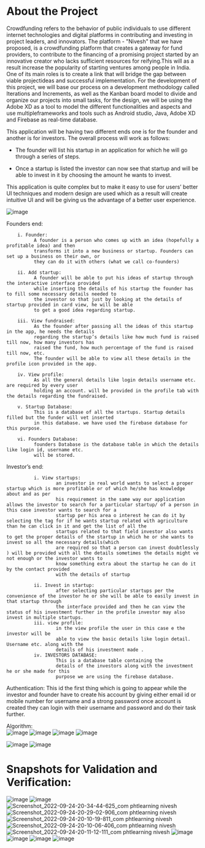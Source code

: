 # About the Project
Crowdfunding refers to the behavior of public individuals to use different internet technologies and digital platforms in contributing and investing in project leaders, and innovators. The platform - "Nivesh" that we have proposed, is a crowdfunding platform that creates a gateway for fund providers, to contribute to the financing of a promising project started by an innovative creator who lacks sufficient resources for reifying.This will as a result increase the popularity of starting ventures among people in India.
One of its main roles is to create a link that will bridge the gap between viable projectideas and successful implementation. For the development of this project, we will base our
process on a development methodology called Iterations and Increments, as well as the Kanban board model to divide and organize our projects into small tasks, for the design, we will be using
the Adobe XD as a tool to model the different functionalities and aspects and use multipleframeworks and tools such as Android studio, Java, Adobe XD and Firebase as real-time
database.

This application will be having two different ends one is for the founder and another is
for investors. The overall process will work as follows:

   * The founder will list his startup in an application for which he will go through a series of steps.

   * Once a startup is listed the investor can now see that startup and will be able to invest in it by choosing the amount he wants to invest.

This application is quite complex but to make it easy to use for users’ better UI techniques
and modern design are used which as a result will create intuitive UI and will be giving us the
advantage of a better user experience.

![image](https://user-images.githubusercontent.com/85060648/179057156-8143e9a1-1623-4b9f-b289-9f0b81d610c9.png)

Founders end:

        i. Founder:
              A founder is a person who comes up with an idea (hopefully a profitable idea) and then
              transforms it into a new business or startup. Founders can set up a business on their own, or
              they can do it with others (what we call co-founders)
              
        ii. Add startup:
              A founder will be able to put his ideas of startup through the interactive interface provided
              while inserting the details of his startup the founder has to fill some necessary details needed to
              the investor so that just by looking at the details of startup provided in card view, he will be able
              to get a good idea regarding startup.
              
        iii. View fundraised:
              As the founder after passing all the ideas of this startup in the app, he needs the details
              regarding the startup’s details like how much fund is raised till now, how many investors has
              raised the fund, how much percentage of the fund is raised till now, etc.
              The founder will be able to view all these details in the profile icon provided in the app.
              
        iv. View profile:
              As all the general details like login details username etc. are required by every user
              holding an account. will be provided in the profile tab with the details regarding the fundraised.
              
        v. Startup Database:
              This is a database of all the startups. Startup details filled but the funder will vet inserted
              in this database. we have used the firebase database for this purpose.
              
        vi. Founders Database:
              founders Database is the database table in which the details like login id, username etc.
              will be stored.
              
Investor’s end:

              i. View startups: 
                      an investor in real world wants to select a proper startup which is more profitable or of which he/she has knowledge about and as per
                      his requirement in the same way our application allows the investor to search for a particular startup/ of a person in this case investor wants to search for a
                      startup per his area o interest he can do it by selecting the tag for if he wants startup related with agriculture than he can click in it and get the list of all the
                      startups related to that field investor also wants to get the proper details of the startup in which he or she wants to invest so all the necessary details(which
                      are required so that a person can invest doubtlessly ) will be provided with all the details sometimes the details might ve not enough or the investor wants to
                      know something extra about the startup he can do it by the contact provided
                      with the details of startup
                      
              ii. Invest in startup: 
                      after selecting particular startups per the convenience of the investor he or she will be able to easily invest in that startup through 
                      the interface provided and then he can view the status of his investment further in the profile investor may also invest in multiple startups.
              iii. view profile:
                      in the view profile the user in this case e the investor will be
                      able to view the basic details like login detail. Username etc. along with the
                      details of his investment made .
              iv. INVESTORS DATABASE:
                      This is a database table containing the
                      details of the investors along with the investment he or she made for this
                      purpose we are using the firebase database.
Authentication:
                 This id the first thing which is going to appear while the investor and founder have to create his account by giving either email id or mobile number for username
                and a strong password once account is created they can login with their username and password and do their task further.

Algorithm:               
![image](https://user-images.githubusercontent.com/85060648/179060942-8589dbe7-d528-4e95-98bd-927a72a5727b.png)
![image](https://user-images.githubusercontent.com/85060648/179061132-824d5fd7-08af-45e6-be99-10b68ed5165e.png)
![image](https://user-images.githubusercontent.com/85060648/179061179-84292d63-fc91-4e1e-8c5a-6f17dd561e71.png)
![image](https://user-images.githubusercontent.com/85060648/179061260-3c2bf9b9-1342-4cac-a81d-d46b8f21aa2a.png)

![image](https://user-images.githubusercontent.com/85060648/179061414-a2fa9b23-8f7a-4d46-b5cc-dc02194fb552.png)
![image](https://user-images.githubusercontent.com/85060648/179061507-1491996c-65ff-4b3e-ba7e-610e25c856db.png)<br>


# Snapshots for Validation and Verification:
![image](https://user-images.githubusercontent.com/85060648/179062655-8bb37198-3cab-4cc1-a3e1-ca86fbe3d12f.png) 
![image](https://user-images.githubusercontent.com/85060648/179062632-ea4966ce-7216-4e70-8244-12d971169817.png) 
![Screenshot_2022-09-24-20-34-44-625_com phtlearning nivesh](https://user-images.githubusercontent.com/89018772/192105189-d9427647-5855-4a34-b1b0-a05015741ac8.jpg)
![Screenshot_2022-09-24-20-29-02-906_com phtlearning nivesh](https://user-images.githubusercontent.com/89018772/192105199-28b05f64-eda0-47b5-b717-7da293b02617.jpg)
![Screenshot_2022-09-24-20-10-19-811_com phtlearning nivesh](https://user-images.githubusercontent.com/89018772/192105245-e1d3c9ba-7656-495c-9d2b-3912ae1edb90.jpg)
![Screenshot_2022-09-24-20-10-06-406_com phtlearning nivesh](https://user-images.githubusercontent.com/89018772/192105270-4a2736c1-7753-48bf-a1dd-529f6df30e97.jpg)
![Screenshot_2022-09-24-20-11-12-111_com phtlearning nivesh](https://user-images.githubusercontent.com/89018772/192105275-27828460-53fb-4271-87b5-ce72360f4ed3.jpg)
![image](https://user-images.githubusercontent.com/85060648/179062851-4c791093-6d59-4de4-befe-a6ee08d68a37.png) 
![image](https://user-images.githubusercontent.com/85060648/179062878-fa0df0be-f05a-437e-b048-40be52e847a8.png)
![image](https://user-images.githubusercontent.com/85060648/179062899-18eab09f-770b-4e8c-8cdc-d6b05551a7c0.png) 
![image](https://user-images.githubusercontent.com/85060648/179062923-289d76fb-6a80-4cfe-9ba6-9487902fc7c2.png)














